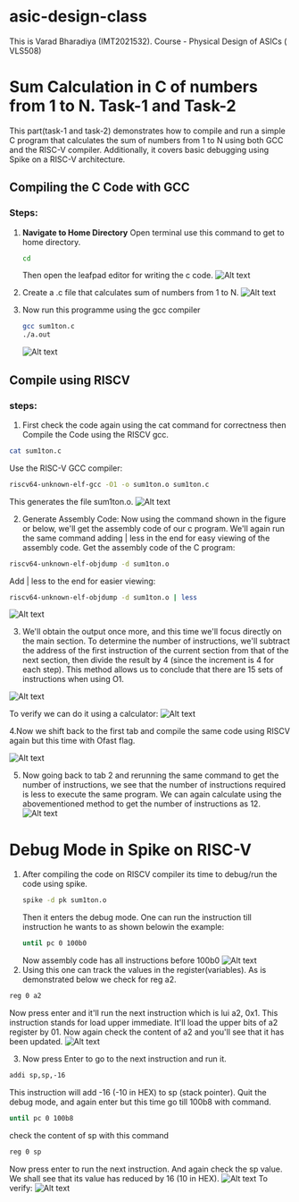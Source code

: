 # asic-design-class
This is Varad Bharadiya (IMT2021532). Course - Physical Design of ASICs ( VLS508)

# Sum Calculation in C of numbers from 1 to N. Task-1 and Task-2

This part(task-1 and task-2) demonstrates how to compile and run a simple C program that calculates the sum of numbers from 1 to N using both GCC and the RISC-V compiler. Additionally, it covers basic debugging using Spike on a RISC-V architecture.

## Compiling the C Code with GCC

### Steps:

1. **Navigate to Home Directory**
   Open terminal
   use this command to get to home directory.
   ```bash
   cd
   ```
   Then open the leafpad editor for writing the c code.
   ![Alt text](images/image1.png)

3. Create a .c file that calculates sum of numbers from 1 to N.
   ![Alt text](images/image2.png)
4. Now run this programme using the gcc compiler
   
    ```bash
   gcc sum1ton.c
   ./a.out
    ```
   ![Alt text](images/image3.png)
   
## Compile using RISCV

### steps:
1. First check the code again using the cat command for correctness then Compile the Code using the RISCV gcc.
```bash
cat sum1ton.c
```
Use the RISC-V GCC compiler:
```bash
riscv64-unknown-elf-gcc -O1 -o sum1ton.o sum1ton.c
```
This generates the file sum1ton.o.
![Alt text](images/image4.png)

2. Generate Assembly Code:
Now using the command shown in the figure or below, we'll get the assembly code of our c program. We'll again run the same command adding | less in the end for easy viewing of the assembly code.
Get the assembly code of the C program:
```bash
riscv64-unknown-elf-objdump -d sum1ton.o
```
Add | less to the end for easier viewing:
```bash
riscv64-unknown-elf-objdump -d sum1ton.o | less
```
   ![Alt text](images/image5.png)
   
3. We'll obtain the output once more, and this time we'll focus directly on the main section. To determine the number of instructions, we'll subtract the address of the first instruction of the current section from that of the next section, then divide the result by 4 (since the increment is 4 for each step). This method allows us to conclude that there are 15 sets of instructions when using O1.
   
![Alt text](images/image6.png)

To verify we can do it using a calculator:
   ![Alt text](images/image13.png)

4.Now we shift back to the first tab and compile the same code using RISCV again but this time with Ofast flag.

![Alt text](images/image7.png)

5. Now going back to tab 2 and rerunning the same command to get the number of instructions, we see that the number of instructions required is less to execute the same program. We can again calculate using the abovementioned method to get the number of instructions as 12. 
   ![Alt text](images/image8.png)

# Debug Mode in Spike on RISC-V

1. After compiling the code on RISCV compiler its time to debug/run the code using spike.
   ```bash
   spike -d pk sum1ton.o
   ```
   Then it enters the debug mode. One can run the instruction till instruction he wants to as shown belowin the example:
   ```bash
   until pc 0 100b0
   ```
   Now assembly code has all instructions before 100b0
   ![Alt text](images/image9.png)
2. Using this one can track the values in the register(variables). As is demonstrated below we check for reg a2.
```bash
reg 0 a2
```
Now press enter and it'll run the next instruction which is lui a2, 0x1. This instruction stands for load upper immediate. It'll load the upper bits of a2 
register by 01. Now again check the content of a2 and you'll see that it has been updated.
![Alt text](images/image10.png)

3. Now press Enter to go to the next instruction and run it.
```bash
addi sp,sp,-16
```
This instruction will add -16 (-10 in HEX) to sp (stack pointer). Quit the debug mode, and again enter but this time go till 100b8 with command.
```bash
until pc 0 100b8
```
check the content of sp with this command
```bash
reg 0 sp
```
Now press enter to run the next instruction. And again check the sp value. We shall see that its value has reduced by 16 (10 in HEX).
   ![Alt text](images/image11.png)
   To verify:
   ![Alt text](images/image12.png)

   







   


